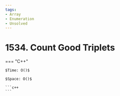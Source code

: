 ```yaml
---
tags:
- Array
- Enumeration
- Unsolved
---
```



# 1534. Count Good Triplets

=== "C++"

    $Time: O()$

    $Space: O()$

    ```c++
    ```